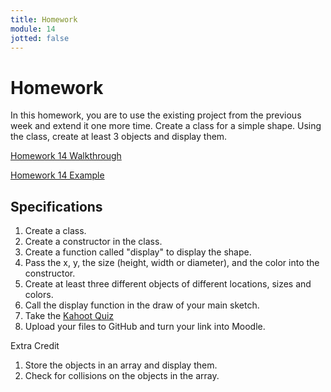```yaml
---
title: Homework
module: 14
jotted: false
---
```


# Homework

In this homework, you are to use the existing project from the previous week and extend it one more time.  Create a class for a simple shape.  Using the class, create at least 3 objects and display them.

<a href="https://youtu.be/vQoe4YeI-7I" data-lity>Homework 14 Walkthrough</a>

<a href="https://github.com/Montana-Media-Arts/120_CreativeCoding1-Spring2022-Samples/tree/main/Homework%2014" target="_blank">Homework 14 Example</a>

## Specifications

1. Create a class.
2. Create a constructor in the class.
3. Create a function called "display" to display the shape.
3. Pass the x, y, the size (height, width or diameter), and the color into the constructor.
4. Create at least three different objects of different locations, sizes and colors.
5. Call the display function in the draw of your main sketch.
6. Take the <a href="https://kahoot.it/challenge/03420881?challenge-id=84387498-97d5-4d82-ae4e-eabb1c94cf58_1649955190777" target="_blank">Kahoot Quiz</a>
7. Upload your files to GitHub and turn your link into Moodle.

Extra Credit

1. Store the objects in an array and display them.
2. Check for collisions on the objects in the array.